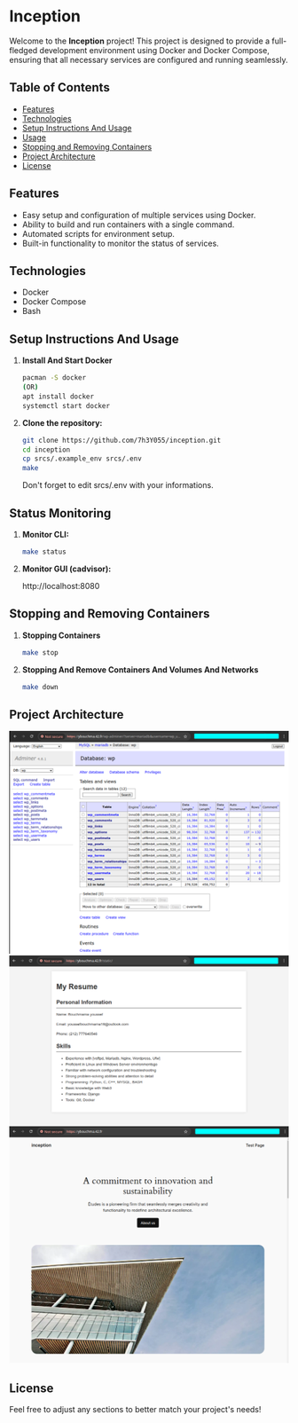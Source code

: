 # Inception

Welcome to the **Inception** project! This project is designed to provide a full-fledged development environment using Docker and Docker Compose, ensuring that all necessary services are configured and running seamlessly.

## Table of Contents

- [Features](#features)
- [Technologies](#technologies)
- [Setup Instructions And Usage](#setup-instructions-and-usage)
- [Usage](#usage)
- [Stopping and Removing Containers](#stopping-and-removing-containers)
- [Project Architecture](#project-architecture)
- [License](#license)

## Features

- Easy setup and configuration of multiple services using Docker.
- Ability to build and run containers with a single command.
- Automated scripts for environment setup.
- Built-in functionality to monitor the status of services.

## Technologies

- Docker
- Docker Compose
- Bash

## Setup Instructions And Usage

1. **Install And Start Docker**

   ```bash
   pacman -S docker
   (OR)
   apt install docker
   systemctl start docker
   ```

2. **Clone the repository:**

   ```bash
   git clone https://github.com/7h3Y055/inception.git
   cd inception
   cp srcs/.example_env srcs/.env
   make
   ```
   Don't forget to edit srcs/.env with your informations.

## Status Monitoring

1. **Monitor CLI:**

   ```bash
   make status
   ```

2. **Monitor GUI (cadvisor):**

   http://localhost:8080

## Stopping and Removing Containers

1. **Stopping Containers**

   ```bash
   make stop
   ```

2. **Stopping And Remove Containers And Volumes And Networks**

   ```bash
   make down
   ```

## Project Architecture

![Project Architecture](imgs/Adminer.png)
![Project Architecture](imgs/Static_Web_Page.png)
![Project Architecture](imgs/wordpress.png)


## License
   
   Feel free to adjust any sections to better match your project's needs!


